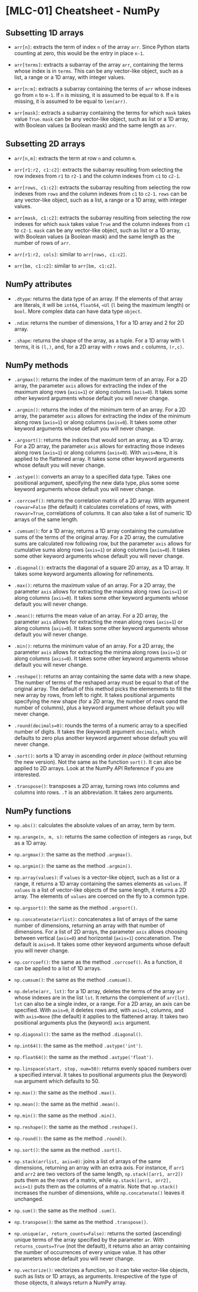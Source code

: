# [MLC-01] Cheatsheet - NumPy

## Subsetting 1D arrays

* `arr[n]`: extracts the term of index `n` of the array `arr`. Since Python starts counting at zero, this would be the entry in place `n-1`.

* `arr[terms]`: extracts a subarray of the array `arr`, containing the terms whose index is in `terms`. This can be any vector-like object, such as a list, a range or a 1D array, with integer values.

* `arr[n:m]`: extracts a subarray containing the terms of `arr` whose indexes go from `n` to `m-1`. If `n` is missing, it is assumed to be equal to `0`. If `m` is missing, it is assumed to be equal to `len(arr)`.

* `arr[mask]`: extracts a subarray containing the terms for which `mask` takes value `True`. `mask` can be any vector-like object, such as list or a 1D array, with Boolean values (a Boolean mask) and the same length as `arr`.

## Subsetting 2D arrays

* `arr[n,m]`: extracts the term at row `n` and column `m`.

* `arr[r1:r2, c1:c2]`: extracts the subarray resulting from selecting the row indexes from `r1` to `r2-1` and the column indexes from `c1` to `c2-1`.

* `arr[rows, c1:c2]`: extracts the subarray resulting from selecting the row indexes from `rows` and the column indexes from `c1` to `c2-1`. `rows` can be any vector-like object, such as a list, a range or a 1D array, with integer values.

* `arr[mask, c1:c2]`: extracts the subarray resulting from selecting the row indexes for which `mask` takes value `True` and the column indexes from `c1` to `c2-1`. `mask` can be any vector-like object, such as list or a 1D array, with Boolean values (a Boolean mask) and the same length as the number of rows of `arr`.

* `arr[r1:r2, cols]`: similar to `arr[rows, c1:c2]`.

* `arr[bm, c1:c2]`: similar to `arr[bm, c1:c2]`.

## NumPy attributes

* `.dtype`: returns the data type of an array. If the elements of that array are literals, it will be `int64`, `float64`, `<Ul` (`l` being the maximum length) or `bool`. More complex data can have data type `object`.

* `.ndim`: returns the number of dimensions, 1 for a 1D array and 2 for 2D array.

* `.shape`: returns the shape of the array, as a tuple. For a 1D array with `l` terms, it is `(l,)`, and, for a 2D array with `r` rows and `c` columns, `(r,c)`.

## NumPy methods 

* `.argmax()`: returns the index of the maximum term of an array. For a 2D array, the parameter `axis` allows for extracting the index of the maximum along rows (`axis=1`) or along columns (`axis=0`). It takes some other keyword arguments whose default you will never change.

* `.argmin()`: returns the index of the minimum term of an array. For a 2D array, the parameter `axis` allows for extracting the index of the minimum along rows (`axis=1`) or along columns (`axis=0`). It takes some other keyword arguments whose default you will never change.

* `.argsort()`: returns the indices that would sort an array, as a 1D array. For a 2D array, the parameter `axis` allows for extracting those indexes along rows (`axis=1`) or along columns (`axis=0`). With `axis=None`, it is applied to the flattened array. It takes some other keyword arguments whose default you will never change.

* `.astype()`: converts an array to a specified data type. Takes one positional argument, specifying the new data type, plus some some keyword arguments whose default you will never change. 

* `.corrcoef()`: returns the correlation matrix of a 2D array. With argument `rowvar=False` (the default) it calculates correlations of rows, with `rowvar=True`, correlations of columns. It can also take a list of numeric 1D arrays of the same length. 

* `.cumsum()`: for a 1D array, returns a 1D array containing the cumulative sums of the terms of the original array. For a 2D array, the cumulative sums are calculated row following row, but the parameter `axis` allows for cumulative sums along rows (`axis=1`) or along columns (`axis=0`). It takes some other keyword arguments whose default you will never change.

* `.diagonal()`: extracts the diagonal of a square 2D array, as a 1D array. It takes some keyword arguments allowing for refinements.

* `.max()`: returns the maximum value of an array. For a 2D array, the parameter `axis` allows for extracting the maxima along rows (`axis=1`) or along columns (`axis=0`). It takes some other keyword arguments whose default you will never change.

* `.mean()`: returns the mean value of an array. For a 2D array, the parameter `axis` allows for extracting the mean along rows (`axis=1`) or along columns (`axis=0`). It takes some other keyword arguments whose default you will never change.

* `.min()`: returns the minimum value of an array. For a 2D array, the parameter `axis` allows for extracting the minima along rows (`axis=1`) or along columns (`axis=0`). It takes some other keyword arguments whose default you will never change.

* `.reshape()`: returns an array containing the same data with a new shape. The number of terms of the reshaped array must be equal to that of the original array. The default of this method picks the elemements to fill the new array by rows, from left to right. It takes positional arguments specifying the new shape (for a 2D array, the number of rows oand the number of columns), plus a keyword argument whose default you will never change.

* `.round(decimals=0)`: rounds the terms of a numeric array to a specified number of digits. It takes the (keyword) argument `decimals`, which defaults to zero plus another keyword argument whose default you will never change.

* `.sort()`: sorts a 1D array in ascending order *in place* (without returning the new version). Not the same as the function `sort()`. It can also be applied to 2D arrays. Look at the NumPy API Reference if you are interested.

* `.transpose()`: transposes a 2D array, turning rows into columns and columns into rows. `.T` is an abbreviation. It takes zero arguments.

## NumPy functions

* `np.abs()`: calculates the absolute values of an array, term by term.

* `np.arange(n, m, s)`: returns the same collection of integers as `range`, but as a 1D array.

* `np.argmax()`: the same as the method `.argmax()`.

* `np.argmin()`: the same as the method `.argmin()`.

* `np.array(values)`: if `values` is a vector-like object, such as a list or a range, it returns a 1D array containing the sames elements as `values`. If `values` is a list of vector-like objects of the same length, it returns a 2D array. The elements of `values` are coerced on the fly to a common type.

* `np.argsort()`: the same as the method `.argsort()`.

* `np.concatenate(arrlist)`: concatenates a list of arrays of the same number of dimensions, returning an array with that number of dimensions. For a list of 2D arrays, the parameter `axis` allows choosing between vertical (`axis=0`) and horizontal (`axis=1`) concatenation. The default is `axis=0`. It takes some other keyword arguments whose default you will never change.

* `np.corrcoef()`: the same as the method `.corrcoef()`. As a function, it can be applied to a list of 1D arrays.

* `np.cumsum()`: the same as the method `.cumsum()`.

* `np.delete(arr, lst)`: for a 1D array, deletes the terms of the array `arr` whose indexes are in the list `lst`. It returns the complement of `arr[lst]`. `lst` can also be a single index, or a range. For a 2D array, an axis can be specified. With `axis=0`, it deletes rows and, with `axis=1`, columns, and with `axis=None` (the default) it applies to the flattened array.  It takes two positional arguments plus the (keyword) `axis` argument.

* `np.diagonal()`: the same as the method `.diagonal()`.

* `np.int64()`: the same as the method `.astype('int')`.

* `np.float64()`: the same as the method `.astype('float')`.

* `np.linspace(start, stop, num=50)`: returns evenly spaced numbers over a specified interval. It takes to positional arguments plus the (keyword) `num` argument which defaults to 50.

* `np.max()`: the same as the method `.max()`.

* `np.mean()`: the same as the methid `.mean()`.

* `np.min()`: the same as the method `.min()`.

* `np.reshape()`: the same as the method `.reshape()`.

* `np.round()`: the same as the method `.round()`.

* `np.sort()`: the same as the method `.sort()`.

* `np.stack(arrlist, axis=0)`: joins a list of arrays of the same dimensions, returning an array with an extra axis. For instance, if `arr1` and `arr2` are two vectors of the same length, `np.stack([arr1, arr2])` puts them as the rows of a matrix, while `np.stack([arr1, arr2], axis=1)` puts them as the columns of a matrix. Note that `np.stack()` increases the number of dimensions, while `np.concatenate()` leaves it unchanged.

* `np.sum()`: the same as the method `.sum()`.

* `np.transpose()`: the same as the method `.transpose()`. 

* `np.unique(ar, return_counts=False)`: returns the sorted (ascending) unique terms of the array specified by the parameter `ar`. With `returns_counts=True` (not the default), it returns also an array containing the number of occurrences of every unique value. It has other parameters whose default you will never change. 

* `np.vectorize()`: vectorizes a function, so it can take vector-like objects, such as lists or 1D arrays, as arguments. Irrespective of the type of those objects, it always return a NumPy array.
